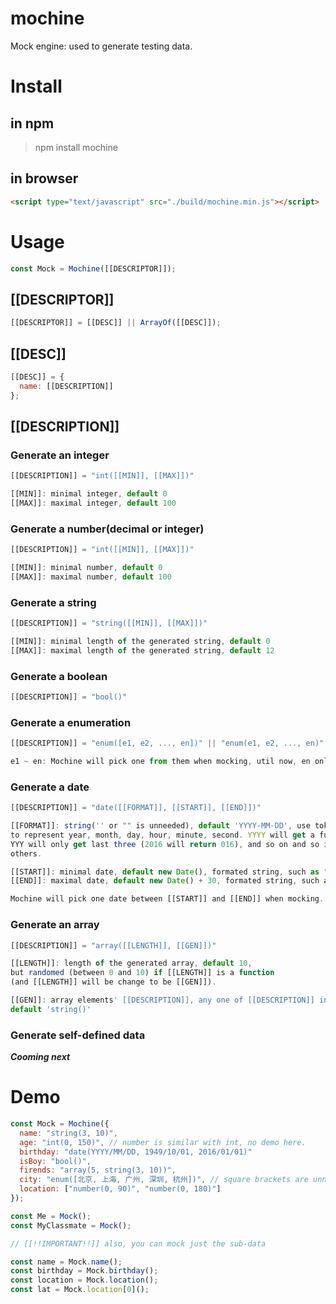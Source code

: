 # mochine
Mock engine: used to generate testing data.

# Install
## in npm
> npm install mochine
## in browser
```html
<script type="text/javascript" src="./build/mochine.min.js"></script>
```

# Usage
```javascript
const Mock = Mochine([[DESCRIPTOR]]);
```
## [[DESCRIPTOR]]
```javascript
[[DESCRIPTOR]] = [[DESC]] || ArrayOf([[DESC]]);
```

## [[DESC]]
```javascript
[[DESC]] = {
  name: [[DESCRIPTION]]
};
```

## [[DESCRIPTION]]
### Generate an integer
```javascript
[[DESCRIPTION]] = "int([[MIN]], [[MAX]])"

[[MIN]]: minimal integer, default 0
[[MAX]]: maximal integer, default 100
```

### Generate a number(decimal or integer)
```javascript
[[DESCRIPTION]] = "int([[MIN]], [[MAX]])"

[[MIN]]: minimal number, default 0
[[MAX]]: maximal number, default 100
```

### Generate a string
```javascript
[[DESCRIPTION]] = "string([[MIN]], [[MAX]])"

[[MIN]]: minimal length of the generated string, default 0
[[MAX]]: maximal length of the generated string, default 12
```

### Generate a boolean
```javascript
[[DESCRIPTION]] = "bool()"
```

### Generate a enumeration
```javascript
[[DESCRIPTION]] = "enum([e1, e2, ..., en])" || "enum(e1, e2, ..., en)"

e1 ~ en: Mochine will pick one from them when mocking, util now, en only support number or string
```

### Generate a date
```javascript
[[DESCRIPTION]] = "date([[FORMAT]], [[START]], [[END]])"

[[FORMAT]]: string('' or "" is unneeded), default 'YYYY-MM-DD', use tokens Y, M, D, H, I, S
to represent year, month, day, hour, minute, second. YYYY will get a full year,
YYY will only get last three (2016 will return 016), and so on and so it is with
others.

[[START]]: minimal date, default new Date(), formated string, such as "2016/10/01 10:20:30"
[[END]]: maximal date, default new Date() + 30, formated string, such as "2016/10/10 10:20:30"

Mochine will pick one date between [[START]] and [[END]] when mocking.
```

### Generate an array
```javascript
[[DESCRIPTION]] = "array([[LENGTH]], [[GEN]])"

[[LENGTH]]: length of the generated array, default 10,
but randomed (between 0 and 10) if [[LENGTH]] is a function
(and [[LENGTH]] will be change to be [[GEN]]).

[[GEN]]: array elements' [[DESCRIPTION]], any one of [[DESCRIPTION]] introduced above.
default 'string()'
```

### Generate self-defined data
***Cooming next***

# Demo
```javascript
const Mock = Mochine({
  name: "string(3, 10)",
  age: "int(0, 150)", // number is similar with int, no demo here.
  birthday: "date(YYYY/MM/DD, 1949/10/01, 2016/01/01)"
  isBoy: "bool()",
  firends: "array(5, string(3, 10))",
  city: "enum([北京, 上海, 广州, 深圳, 杭州])", // square brackets are unneeded, but recomened
  location: ["number(0, 90)", "number(0, 180)"]
});

const Me = Mock();
const MyClassmate = Mock();

// [[!!IMPORTANT!!]] also, you can mock just the sub-data

const name = Mock.name();
const birthday = Mock.birthday();
const location = Mock.location();
const lat = Mock.location[0]();
```